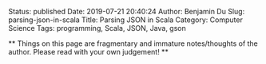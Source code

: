 Status: published
Date: 2019-07-21 20:40:24
Author: Benjamin Du
Slug: parsing-json-in-scala
Title: Parsing JSON in Scala
Category: Computer Science
Tags: programming, Scala, JSON, Java, gson

**
Things on this page are fragmentary and immature notes/thoughts of the author.
Please read with your own judgement!
**
